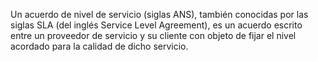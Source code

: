 Un acuerdo de nivel de servicio (siglas ANS), también conocidas por las siglas SLA (del inglés Service Level Agreement), es un acuerdo escrito entre un proveedor de servicio y su cliente con objeto de fijar el nivel acordado para la calidad de dicho servicio. 
